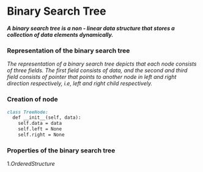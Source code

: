# Binary Search Tree

***A binary search tree is a non - linear data structure that stores a collection of data elements dynamically.***

### Representation of the binary search tree
_The representation of a binary search tree depicts that each node consists of three fields. The first field consists of data, and the second and third field consists of pointer that points to another node in left and right direction respectively, i.e, left and right child respectively._

### Creation of node
```md
class TreeNode:
  def __init__(self, data):
    self.data = data
    self.left = None
    self.right = None
```

### Properties of the binary search tree
$1. Ordered Structure$
